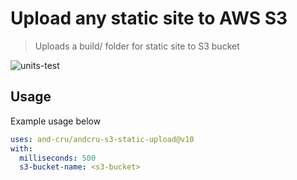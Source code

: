 # Upload any static site to AWS S3

> Uploads a build/ folder for static site to S3 bucket

![units-test](https://github.com/and-cru/andcru-s3-static-upload/workflows/units-test/badge.svg?branch=master)

## Usage

Example usage below

```yaml
uses: and-cru/andcru-s3-static-upload@v10
with:
  milliseconds: 500
  s3-bucket-name: <s3-bucket>
```